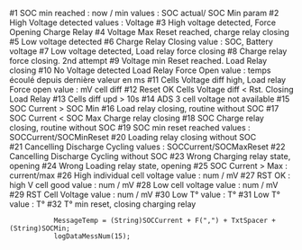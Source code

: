 #1 SOC min reached : now / min 
    values : SOC actual/ SOC Min param
#2 High Voltage detected
    values : Voltage
#3 High voltage detected, Force Opening Charge Relay 
#4  Voltage Max Reset reached, charge relay closing
#5 Low voltage detected
#6 Charge Relay Closing
    value : SOC, Battery voltage
#7 Low voltage detected, Load relay force closing
#8 Charge relay force closing. 2nd attempt
#9 Voltage min Reset reached. Load Relay closing
#10 No Voltage detected Load Relay Force Open
    value : temps écoulé depuis dernière valeur en ms
#11 Cells Voltage diff high, Load relay Force open
    value : mV cell diff 
#12 Reset OK Cells Voltage diff < Rst. Closing Load Relay
#13 Cells diff upd > 10s
#14 ADS 3 cell voltage not available
#15 SOC Current > SOC Min
#16 Load relay closing, routine without SOC
#17 SOC Current < SOC Max Charge relay closing
#18 SOC Charge relay closing, routine without SOC
#19 SOC min reset reached
    values : SOCCurrent/SOCMinReset
#20 Loading relay closing without SOC    
#21 Cancelling Discharge Cycling
    values : SOCCurrent/SOCMaxReset
#22 Cancelling Discharge Cycling without SOC
#23 Wrong Charging relay state, opening
#24 Wrong Loading relay state, opening
#25 SOC Current > Max : current/max
#26 High individual cell voltage
    value : num / mV
#27 RST OK : high V cell good
    value : num / mV
#28 Low cell voltage
    value : num / mV
#29 RST Cell Voltage
    value : num / mV
#30 Low T°
    value : T°
#31 Low T°
    value : T°
#32 T° min reset, closing charging relay

               MessageTemp = (String)SOCCurrent + F(",") + TxtSpacer + (String)SOCMin;
               logDataMessNum(15);